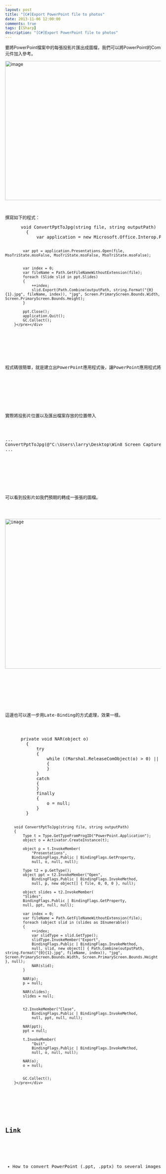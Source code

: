 ```yaml
---
layout: post
title: "[C#]Export PowerPoint file to photos"
date: 2013-11-06 12:00:00
comments: true
tags: [CSharp]
description: "[C#]Export PowerPoint file to photos"
---
```

<p>要將PowerPoint檔案中的每張投影片匯出成圖檔，我們可以將PowerPoint的Com元件加入參考。</p>  <p><img style="border-bottom: 0px; border-left: 0px; border-top: 0px; border-right: 0px" border="0" alt="image" src="\images\posts\28b5cc09-7376-43e5-aeec-0aaee81d3419\image_thumb.png" width="565" height="450" /> </p>  <p> </p>  <p>撰寫如下的程式：</p>  <div style="padding-bottom: 0px; margin: 0px; padding-left: 0px; padding-right: 0px; display: inline; float: none; padding-top: 0px" id="scid:812469c5-0cb0-4c63-8c15-c81123a09de7:88518290-25e1-4984-8b8d-18916be591bd" class="wlWriterSmartContent"><pre name="code" class="c#">		void ConvertPptToJpg(string file, string outputPath)
		{
			var application = new Microsoft.Office.Interop.PowerPoint.Application();

			var ppt = application.Presentations.Open(file, MsoTriState.msoFalse, MsoTriState.msoFalse, MsoTriState.msoFalse);

			
			var index = 0;
			var fileName = Path.GetFileNameWithoutExtension(file);
			foreach (Slide slid in ppt.Slides)
			{
				++index;
				slid.Export(Path.Combine(outputPath, string.Format("{0}{1}.jpg", fileName, index)), "jpg", Screen.PrimaryScreen.Bounds.Width, Screen.PrimaryScreen.Bounds.Height);
			}

			ppt.Close();
			application.Quit();
			GC.Collect();
		}</pre></div>

<p> </p>

<p>程式碼很簡單，就是建立出PowerPoint應用程式後，讓PowerPoint應用程式將投影片檔案開啟，開啟時設定不顯示視窗，然後遍巡所有的投影片匯出，匯出時帶入匯出的檔案位置以及想要的解析度大小，做完後再將PowerPoint檔及應用程式關閉。</p>

<p> </p>

<p>實際將投影片位置以及匯出檔案存放的位置帶入</p>

<div style="padding-bottom: 0px; margin: 0px; padding-left: 0px; padding-right: 0px; display: inline; float: none; padding-top: 0px" id="scid:812469c5-0cb0-4c63-8c15-c81123a09de7:a0868ca3-e26b-494d-a8fd-6b9e60e4e021" class="wlWriterSmartContent"><pre name="code" class="c#">...
ConvertPptToJpg(@"C:\Users\larry\Desktop\Win8 Screen Capture.pptx", @"c:\");
...</pre></div>

<p> </p>

<p>可以看到投影片如我們預期的轉成一張張的圖檔。</p>

<p><img style="border-bottom: 0px; border-left: 0px; border-top: 0px; border-right: 0px" border="0" alt="image" src="\images\posts\28b5cc09-7376-43e5-aeec-0aaee81d3419\image_thumb_1.png" width="587" height="484" /> </p>

<p> </p>

<p>這邊也可以進一步用Late-Binding的方式處理，效果一樣。</p>

<div style="padding-bottom: 0px; margin: 0px; padding-left: 0px; padding-right: 0px; display: inline; float: none; padding-top: 0px" id="scid:812469c5-0cb0-4c63-8c15-c81123a09de7:5323a462-48b3-4fc1-a905-7a4c52e7fc21" class="wlWriterSmartContent"><pre name="code" class="c#">		private void NAR(object o)
		{
			try
			{
				while ((Marshal.ReleaseComObject(o) &gt; 0) || (Marshal.FinalReleaseComObject(o) &gt; 0))
				{
				}
			}
			catch
			{
			}
			finally
			{
				o = null;
			}
		}

		void ConvertPptToJpg(string file, string outputPath)
		{
			Type t = Type.GetTypeFromProgID("PowerPoint.Application");
			object o = Activator.CreateInstance(t);

			object p = t.InvokeMember(
				"Presentations",
				BindingFlags.Public | BindingFlags.GetProperty,
				null, o, null, null);

			Type t2 = p.GetType();
			object ppt = t2.InvokeMember("Open",
				BindingFlags.Public | BindingFlags.InvokeMethod,
				null, p, new object[] { file, 0, 0, 0 }, null);

			object slides = t2.InvokeMember(
			"Slides",
			BindingFlags.Public | BindingFlags.GetProperty,
			null, ppt, null, null);

			var index = 0;
			var fileName = Path.GetFileNameWithoutExtension(file);
			foreach (object slid in (slides as IEnumerable))
			{
				++index;
				var slidType = slid.GetType();
				slidType.InvokeMember("Export",
				BindingFlags.Public | BindingFlags.InvokeMethod,
				null, slid, new object[] { Path.Combine(outputPath, string.Format("{0}{1}.jpg", fileName, index)), "jpg", Screen.PrimaryScreen.Bounds.Width, Screen.PrimaryScreen.Bounds.Height }, null);
				NAR(slid);
			}

			NAR(p);
			p = null;

			NAR(slides);
			slides = null;


			t2.InvokeMember("Close",
				BindingFlags.Public | BindingFlags.InvokeMethod,
				null, ppt, null, null);

			NAR(ppt);
			ppt = null;

			t.InvokeMember(
				"Quit",
				BindingFlags.Public | BindingFlags.InvokeMethod,
				null, o, null, null);

			NAR(o);
			o = null;
		

			GC.Collect();
		}</pre></div>

<p> </p>

<h2>Link</h2>

<ul>
  <li>How to convert PowerPoint (.ppt, .pptx) to several images of each slide?</li>
</ul>